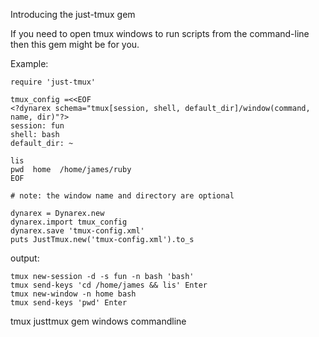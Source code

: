 Introducing the just-tmux gem

If you need to open tmux windows to run scripts from the command-line then this gem might be for you.

Example:


    require 'just-tmux'

    tmux_config =<<EOF
    <?dynarex schema="tmux[session, shell, default_dir]/window(command, name, dir)"?>
    session: fun
    shell: bash
    default_dir: ~

    lis
    pwd  home  /home/james/ruby
    EOF

    # note: the window name and directory are optional

    dynarex = Dynarex.new
    dynarex.import tmux_config
    dynarex.save 'tmux-config.xml'
    puts JustTmux.new('tmux-config.xml').to_s

output:

    tmux new-session -d -s fun -n bash 'bash'
    tmux send-keys 'cd /home/james && lis' Enter
    tmux new-window -n home bash
    tmux send-keys 'pwd' Enter

tmux justtmux gem windows commandline
